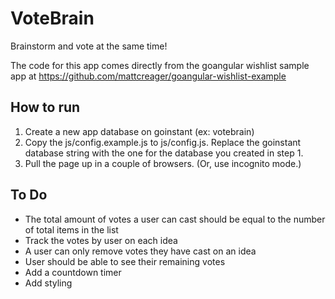 # VoteBrain

Brainstorm and vote at the same time!

The code for this app comes directly from the goangular wishlist sample app at https://github.com/mattcreager/goangular-wishlist-example

## How to run

1. Create a new app database on goinstant (ex: votebrain)
2. Copy the js/config.example.js to js/config.js.  Replace the goinstant database string with the one for the database you created in step 1.
3. Pull the page up in a couple of browsers.  (Or, use incognito mode.)

## To Do

- The total amount of votes a user can cast should be equal to the number of total items in the list
- Track the votes by user on each idea
- A user can only remove votes they have cast on an idea
- User should be able to see their remaining votes
- Add a countdown timer
- Add styling
